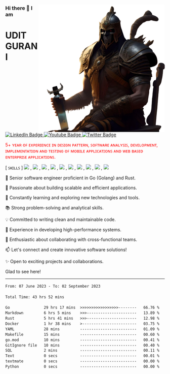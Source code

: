 <div>
<div  style="animation: your-animation 20s infinite;">
  <img src="./fotor-ai-2023061792546-removebg-preview.png"  align="right" width="400" height="400"/>
</div>

  ### Hi there 👋 I am <h1> UDIT GURANI </h1>
  
  <div id="badges">
  <a href="https://www.linkedin.com/in/%F0%9D%97%A8%F0%9D%97%97%F0%9D%97%9C%F0%9D%97%A7-%F0%9D%97%9A%F0%9D%97%A8%F0%9D%97%A5%F0%9D%97%94%F0%9D%97%A1%F0%9D%97%9C-421b96125/">
    <img src="https://img.shields.io/badge/LinkedIn-blue?style=for-the-badge&logo=linkedin&logoColor=white" alt="LinkedIn Badge"/>
  </a>
  <a href="https://www.youtube.com/channel/UC26zmb8f_mXf9jXOKhhyyag">
    <img src="https://img.shields.io/badge/YouTube-red?style=for-the-badge&logo=youtube&logoColor=white" alt="Youtube Badge"/>
  </a>
  <a href="https://twitter.com/UditGurani">
    <img src="https://img.shields.io/badge/Twitter-blue?style=for-the-badge&logo=twitter&logoColor=white" alt="Twitter Badge"/>
  </a>
</div>


  <p style='color:red'>  5+ ʏᴇᴀʀ ᴏꜰ ᴇxᴘᴇʀɪᴇɴᴄᴇ ɪɴ ᴅᴇꜱɪɢɴ ᴘᴀᴛᴛᴇʀɴ, ꜱᴏꜰᴛᴡᴀʀᴇ ᴀɴᴀʟʏꜱɪꜱ, ᴅᴇᴠᴇʟᴏᴘᴍᴇɴᴛ, ɪᴍᴘʟᴇᴍᴇɴᴛᴀᴛɪᴏɴ ᴀɴᴅ ᴛᴇꜱᴛɪɴɢ ᴏꜰ ᴍᴏʙɪʟᴇ ᴀᴘᴘʟɪᴄᴀᴛɪᴏɴꜱ ᴀɴᴅ ᴡᴇʙ ʙᴀꜱᴇᴅ ᴇɴᴛᴇʀᴘʀɪꜱᴇ ᴀᴘᴘʟɪᴄᴀᴛɪᴏɴꜱ.  </p> 
 
[ ꜱᴋɪʟʟꜱ ]
    ![](https://img.shields.io/static/v1?label=&message=ɢᴏʟᴀɴɢ&color=green) ,  ![](https://img.shields.io/static/v1?label=&message=ʀᴜꜱᴛ&color=red) ,  ![](https://img.shields.io/static/v1?label=&message=ᴄᴏʀᴇᴊᴀᴠᴀ&color=yellow) ,  ![](https://img.shields.io/static/v1?label=&message=ʀᴇᴀᴄᴛ&color=pink) , ![](https://img.shields.io/static/v1?label=&message=ᴀɴᴅʀᴏɪᴅ&color=blue) , ![](https://img.shields.io/static/v1?label=&message=ᴀᴡꜱ&color=purple) , ![](https://img.shields.io/static/v1?label=&message=ᴘᴏꜱᴛɢʀᴇꜱQʟ&color=black) , ![](https://img.shields.io/static/v1?label=&message=ᴅᴏᴄᴋᴇʀ&color=brown) , ![](https://img.shields.io/static/v1?label=&message=ᴋᴜʙᴇʀɴᴇᴛᴇꜱ&color=orange) , ![](https://img.shields.io/static/v1?label=&message=ᴍɪᴄʀᴏꜱᴇʀᴠɪᴄᴇꜱ&color=green)




👋 Senior software engineer proficient in Go (Golang) and Rust.

🚀 Passionate about building scalable and efficient applications.

🌱 Constantly learning and exploring new technologies and tools.

📚 Strong problem-solving and analytical skills.

💡 Committed to writing clean and maintainable code.

💼 Experience in developing high-performance systems.

🌟 Enthusiastic about collaborating with cross-functional teams.

📫 Let's connect and create innovative software solutions!

✨ Open to exciting projects and collaborations.

</div>

Glad to see here! <img src="https://komarev.com/ghpvc/?username=iamuditg&style=flat-square&color=blue" alt=""/>

---

<!-- ## Wakatime Statistics

<img align="left" height="280em" src="https://wakatime.com/share/@iamuditg/3d33850e-c9b4-4509-bd9d-bda29825bf56.png"/>
<img align="right" height="280em" src="https://wakatime.com/share/@iamuditg/9d1cd5aa-8ca7-4035-a5b5-6417a4c857c9.png"/> -->

<!--START_SECTION:waka-->

```txt
From: 07 June 2023 - To: 02 September 2023

Total Time: 43 hrs 52 mins

Go               29 hrs 17 mins  >>>>>>>>>>>>>>>>>--------   66.76 %
Markdown         6 hrs 5 mins    >>>----------------------   13.89 %
Rust             5 hrs 41 mins   >>>----------------------   12.98 %
Docker           1 hr 38 mins    >------------------------   03.75 %
YAML             28 mins         -------------------------   01.09 %
Makefile         15 mins         -------------------------   00.60 %
go.mod           10 mins         -------------------------   00.41 %
GitIgnore file   10 mins         -------------------------   00.40 %
SQL              2 mins          -------------------------   00.11 %
Text             0 secs          -------------------------   00.01 %
textmate         0 secs          -------------------------   00.00 %
Python           0 secs          -------------------------   00.00 %
```

<!--END_SECTION:waka-->


